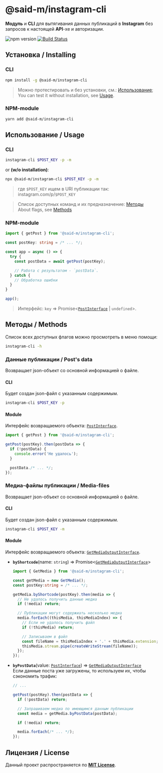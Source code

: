 # @said-m/**instagram-cli**

**Модуль** и **CLI** для вытягивания данных публикаций в **Instagram** без запросов к настоящей **API**-хе и авторизации.

![npm version](https://badge.fury.io/js/@said-m/instagram-cli.svg)
[![Build Status](https://travis-ci.com/said-m/instagram-cli.svg?branch=master)](https://travis-ci.com/said-m/instagram-cli)

## Установка / Installing

### CLI

```bash
npm install -g @said-m/instagram-cli
```

> Можно протестировать и без установки, см.: [Использование](#Использование--Usage); \
> You can test it without installation, see [Usage](#Использование--Usage).

### NPM-module

```bash
yarn add @said-m/instagram-cli
```

## Использование / Usage

### CLI

```bash
instagram-cli $POST_KEY -p -m
```
or **(w/o installation)**:
```bash
npx @said-m/instagram-cli $POST_KEY -p -m
```

> где `$POST_KEY` ищем в URI публикации так: instagram.com/p/`$POST_KEY`

> Список доступных команд и их предназначение: [Методы](#Методы--Methods) \
> About flags, see [Methods](#Методы--Methods)

### NPM-module

```ts
import { getPost } from '@said-m/instagram-cli';

const postKey: string = /* ... */;

const app = async () => {
  try {
    const postData = await getPost(postKey);

    // Работа с результатом - `postData`.
  } catch {
    // Обработка ошибки
  }
}

app();
```

> Интерфейс: `key` => Promise<[`PostInterface`] | `undefined`>.

## Методы / Methods

Список всех доступных флагов можно просмотреть в меню помощи:
```bash
instagram-cli -h
```

### Данные публикации / Post's data

Возвращает json-объект со основной информацией о файле.

#### CLI

Будет создан json-файл с указанным содержимым.

```bash
instagram-cli $POST_KEY -p
```

#### Module

Интерфейс возвращаемого объекта: [`PostInterface`].

```ts
import { getPost } from '@said-m/instagram-cli';

getPost(postKey).then(postData => {
  if (!postData) {
    console.error('Не удалось');
  }

  postData./* ... */;
});
```

### Медиа-файлы публикации / Media-files

Возвращает json-объект со основной информацией о файле.

#### CLI

Будет создан json-файл с указанным содержимым.

```bash
instagram-cli $POST_KEY -m
```

#### Module

Интерфейс возвращаемого объекта: [`GetMediaOutputInterface`].

* **`byShortcode`**(name: `string`) => Promise<[`GetMediaOutputInterface`]>
  ```ts
  import { GetMedia } from '@said-m/instagram-cli';

  const getMedia = new GetMedia();
  const postKey:string = /* ... */;

  getMedia.byShortcode(postKey).then(media => {
    // Не удалось получить данные медиа
    if (!media) return;

    // Публикации могут содержиать несколько медиа
    media.forEach((thisMedia, thisMediaIndex) => {
      // Если не удалось получить файл
      if (!thisMedia) return;

      // Записываем в файл
      const fileName = thisMediaIndex + '.' + thisMedia.extension;
      thisMedia.stream.pipe(createWriteStream(fileName));
    });
  });
  ```
* **`byPostData`**(value: [`PostInterface`]) => [`GetMediaOutputInterface`] \
  Если данные поста уже загружены, то используем их, чтобы сэкономить трафик:
  ```ts
  // ...

  getPost(postKey).then(postData => {
    if (!postData) return;

    // Запрашиваем медиа по имеющимся данным публикации
    const media = getMedia.byPostData(postData);

    if (!media) return;

    media.forEach(/* ... */);
  });
  ```

## Лицензия / License

Данный проект распространяется по [**MIT License**](LICENSE).


[`PostInterface`]: src/lib/utils/interfaces/post.ts
[`GetMediaOutputInterface`]: src/lib/methods/utils/interfaces/get-media.ts
